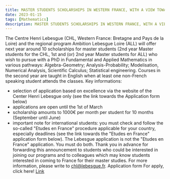 ```yaml
---
title: MASTER STUDENTS SCHOLARSHIPS IN WESTERN FRANCE, WITH A VIEW TOWARDS A PHD | Deadline 01 march 2023
date: 2023-01-15
tags: [Mathematics]
description: MASTER STUDENTS SCHOLARSHIPS IN WESTERN FRANCE, WITH A VIEW TOWARDS A PHD.
---
```


The Centre Henri Lebesgue (CHL, Western France: Bretagne and Pays de la Loire) and the regional program Ambition Lebesgue Loire (ALL) will offer next year around 10 scholarships for master students (2nd year Master students for the CHL, 1st and (or) 2nd year Master students for ALL) who wish to pursue with a PhD in Fundamental and Applied Mathematics in various pathways: Algebra-Geometry; Analysis-Probability; Modelisation, Numerical Analysis, Scientific Calculus; Statistical engineering.
Courses in the second year are taught in English when at least one non-French speaking student attends the classes.
Key informations:
- selection of application based on excellence via the website of the Center Henri Lebesgue only (see the link towards the Application form below)
- applications are open until the 1st of March
- scholarship amounts to 1000€ per month per student for 10 months (September until June)
- important note for international students: you must check and follow the so-called "Etudes en France" procedure applicable for your country, especially deadlines (see the link towards the "Etudes en France" application form below). The Lebesgue application is not the "Etudes en France" application. You must do both.
Thank you in advance for forwarding this announcement to students who could be interested in joining our programs and to colleagues which may know students interested in coming to France for their master studies.
For more information, please write to chl@lebesgue.fr.
Application form For apply, click here! [Link](/src/https://www.lebesgue.fr/en/content/master_application)

